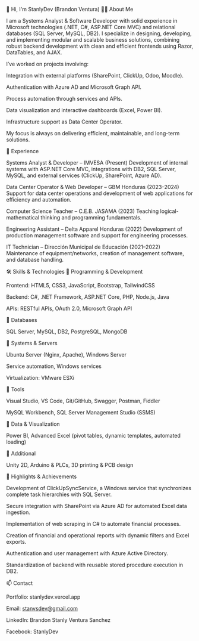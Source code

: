 👋 Hi, I'm StanlyDev (Brandon Ventura)
👨‍💻 About Me

I am a Systems Analyst & Software Developer with solid experience in Microsoft technologies (.NET, C#, ASP.NET Core MVC) and relational databases (SQL Server, MySQL, DB2).
I specialize in designing, developing, and implementing modular and scalable business solutions, combining robust backend development with clean and efficient frontends using Razor, DataTables, and AJAX.

I’ve worked on projects involving:

Integration with external platforms (SharePoint, ClickUp, Odoo, Moodle).

Authentication with Azure AD and Microsoft Graph API.

Process automation through services and APIs.

Data visualization and interactive dashboards (Excel, Power BI).

Infrastructure support as Data Center Operator.

My focus is always on delivering efficient, maintainable, and long-term solutions.

💼 Experience

Systems Analyst & Developer – IMVESA (Present)
Development of internal systems with ASP.NET Core MVC, integrations with DB2, SQL Server, MySQL, and external services (ClickUp, SharePoint, Azure AD).

Data Center Operator & Web Developer – GBM Honduras (2023–2024)
Support for data center operations and development of web applications for efficiency and automation.

Computer Science Teacher – C.E.B. JASAMA (2023)
Teaching logical-mathematical thinking and programming fundamentals.

Engineering Assistant – Delta Apparel Honduras (2022)
Development of production management software and support for engineering processes.

IT Technician – Dirección Municipal de Educación (2021–2022)
Maintenance of equipment/networks, creation of management software, and database handling.

🛠️ Skills & Technologies
🔹 Programming & Development

Frontend: HTML5, CSS3, JavaScript, Bootstrap, TailwindCSS

Backend: C#, .NET Framework, ASP.NET Core, PHP, Node.js, Java

APIs: RESTful APIs, OAuth 2.0, Microsoft Graph API

🔹 Databases

SQL Server, MySQL, DB2, PostgreSQL, MongoDB

🔹 Systems & Servers

Ubuntu Server (Nginx, Apache), Windows Server

Service automation, Windows services

Virtualization: VMware ESXi

🔹 Tools

Visual Studio, VS Code, Git/GitHub, Swagger, Postman, Fiddler

MySQL Workbench, SQL Server Management Studio (SSMS)

🔹 Data & Visualization

Power BI, Advanced Excel (pivot tables, dynamic templates, automated loading)

🔹 Additional

Unity 2D, Arduino & PLCs, 3D printing & PCB design

📌 Highlights & Achievements

Development of ClickUpSyncService, a Windows service that synchronizes complete task hierarchies with SQL Server.

Secure integration with SharePoint via Azure AD for automated Excel data ingestion.

Implementation of web scraping in C# to automate financial processes.

Creation of financial and operational reports with dynamic filters and Excel exports.

Authentication and user management with Azure Active Directory.

Standardization of backend with reusable stored procedure execution in DB2.

📫 Contact

Portfolio: stanlydev.vercel.app

Email: stanvsdev@gmail.com

LinkedIn: Brandon Stanly Ventura Sanchez

Facebook: StanlyDev
